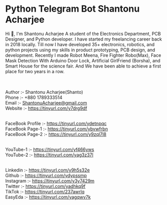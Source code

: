 # Python Telegram Bot Shantonu Acharjee

Hi 👋, I'm Shantonu Acharjee A student of the Electronics Department, PCB Designer, and Python developer. I have started my freelancing career back in 2018 locally. Till now I have developed 35+ electronics, robotics, and python projects using my skills in product prototyping, PCB design, and development. Recently I made Robot Meena, Fire Fighter Robo(Max), Face Mask Detection With Arduino Door Lock, Artificial GirlFriend (Borsha), and Smart House for the science fair. And We have been able to achieve a first place for two years in a row. <br><br><br>




Author :- Shantonu Acharjee(Shanto)<br>
Phone :- +880 1789333514<br>
Email :- ShantonuAcharjee@gmail.com<br>
Website :- https://tinyurl.com/y7drg9df<br><br>


FaceBook Profile :- https://tinyurl.com/ydetnpqc<br>
FaceBook Page-1 :- https://tinyurl.com/ybvwfrbn<br>
FaceBook Page-2 :- https://tinyurl.com/y9zql7l8<br><br>


YouTube-1 :- https://tinyurl.com/yf466yws<br>
YouTube-2 :- https://tinyurl.com/yag3z37l<br><br>


Linkedin :- https://tinyurl.com/y9h5s32e<br>
Github :- https://tinyurl.com/ydypssmp<br>
Instagram :- https://tinyurl.com/y3y7429m<br>
Twitter :- https://tinyurl.com/yadhkq9f<br>
TikTok :- https://tinyurl.com/237awrlq<br>
EasyEda :- https://tinyurl.com/yagqwv7k<br>